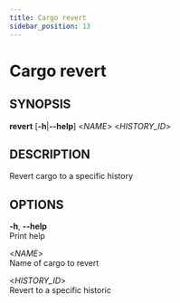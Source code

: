 ```yaml
---
title: Cargo revert
sidebar_position: 13
---
```


# Cargo revert

## SYNOPSIS

**revert** \[**-h**\|**--help**\] \<*NAME*\> \<*HISTORY_ID*\>

## DESCRIPTION

Revert cargo to a specific history

## OPTIONS

**-h**, **--help**  
Print help

\<*NAME*\>  
Name of cargo to revert

\<*HISTORY_ID*\>  
Revert to a specific historic
